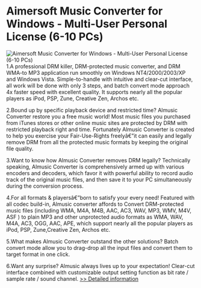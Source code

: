 # Aimersoft Music Converter for Windows - Multi-User Personal License (6-10 PCs)
![Aimersoft Music Converter for Windows - Multi-User Personal License (6-10 PCs)](https://mycommerce.akamaized.net/api/pimages/P300952407/BIG/300952407.JPG)
1.A professional DRM killer, DRM-protected music converter, and DRM WMA-to MP3 application run smoothly on Windows NT4/2000/2003/XP and Windows Vista. Simple-to-handle with intuitive and clear-cut interface, all work will be done with only 3 steps, and batch convert mode approach 4x faster speed with excellent quality. It supports nearly all the popular players as iPod, PSP, Zune, Creative Zen, Archos etc.

2.Bound up by specific playback device and restricted time?
Almusic Converter restore you a free music world! Most music files you purchased from iTunes stores or other online music sites are protected by DRM with restricted playback right and time. Fortunately Almusic Converter is created to help you exercise your Fair-Use-Rights freelyâ€”it can easily and legally remove DRM from all the protected music formats by keeping the original file quality.

3.Want to know how Almusic Converter removes DRM legally?
Technically speaking, Almusic Converter is comprehensively armed up with various encoders and decoders, which favor it with powerful ability to record audio track of the original music files, and then save it to your PC simultaneously during the conversion process.

4.For all formats & playersâ€”born to satisfy your every need!
Featured with all codec build-in, Almusic converter affords to Convert DRM-protected music files (including WMA, M4A, M4B, AAC, AC3, WAV, MP3, WMV, M4V, ASF ) to plain MP3 and other unprotected audio formats as WMA, WAV, M4A, AC3, OGG, AAC, APE, which support nearly all the popular players as iPod, PSP, Zune,Creative Zen, Archos etc.

5.What makes Almusic Converter outstand the other solutions?
Batch convert mode allow you to drag-drop all the input files and convert them to target format in one click.

6.Want any surprise? Almusic always lives up to your expectation!
Clear-cut interface combined with customizable output setting function as bit rate / sample rate / sound channel.
[>> Detailed information](https://secure.shareit.com/shareit/product.html?productid=300952407&affiliateid=200057808)